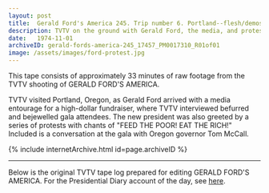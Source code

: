 ```yaml
---
layout: post
title:  Gerald Ford's America 245. Trip number 6. Portland--flesh/demos. McCall
description: TVTV on the ground with Gerald Ford, the media, and protestors
date:   1974-11-01
archiveID: gerald-fords-america-245_17457_PM0017310_R01of01
image: /assets/images/ford-protest.jpg
---
```


This tape consists of approximately 33 minutes of raw footage from the TVTV shooting of GERALD FORD'S AMERICA.

TVTV visited Portland, Oregon, as Gerald Ford arrived with a media entourage for a high-dollar fundraiser, where TVTV interviewed befurred and bejewelled gala attendees. The new president was also greeted by a series of protests with chants of "FEED THE POOR! EAT THE RICH!" Included is a conversation at the gala with Oregon governor Tom McCall.

<div class="iframe-container">
  {% include internetArchive.html id=page.archiveID %}
</div>

---

<div class="container">
  <div class="row">
    <div class="col">
      <p>Below is the original TVTV tape log prepared for editing GERALD FORD'S AMERICA. For the Presidential Diary account of the day, see <a href="For the Presidential Diary account of the day, see here">here</a>.</p>
    </div>
  </div>

  <div class="row">
    <div class="col text-center pdf-holder">
      <object data="{{ site.baseurl }}/assets/pdfs/gfa-245-log.pdf" type='application/pdf'></object>
    </div>
  </div>

</div>
